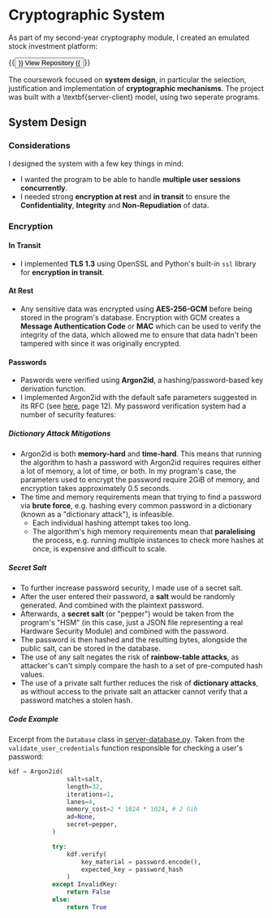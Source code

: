 # Cryptographic System
As part of my second-year cryptography module, I created an emulated stock
investment platform:

{{<button href="https://github.com/OscarTopliss/iss-coursework">}}
View Repository
{{</button>}}

The coursework focused on **system design**, in particular the selection,
justification and implementation of **cryptographic mechanisms**. The project
was built with a \textbf{server-client} model, using two seperate programs.

## System Design
### Considerations
I designed the system with a few key things in mind:
- I wanted the program to be able to handle **multiple user sessions
concurrently**.
- I needed strong **encryption at rest** and **in transit** to ensure the
**Confidentiality**, **Integrity** and **Non-Repudiation** of data.
### Encryption
#### In Transit
- I implemented **TLS 1.3** using OpenSSL and Python's built-in `ssl` library for
**encryption in transit**.
#### At Rest
- Any sensitive data was encrypted using **AES-256-GCM** before being stored
in the program's database. Encryption with GCM creates a **Message
Authentication Code** or **MAC** which can be used to verify the integrity of
the data, which allowed me to ensure that data hadn't been tampered with
since it was originally encrypted.
#### Passwords
- Paswords were verified using **Argon2id**, a hashing/password-based key
derivation function.
- I implemented Argon2id with the default safe parameters suggested in its
RFC (see [here](https://www.rfc-editor.org/rfc/rfc9106.pdf), page 12).
My password verification system had a number of security features:
##### Dictionary Attack Mitigations
- Argon2id is both **memory-hard** and **time-hard**. This means that running
the algorithm to hash a password with Argon2id requires requires either a
lot of memory, a lot of time, or both. In my program's case, the parameters
used to encrypt the password require 2GiB of memory, and encryption takes
approximately 0.5 seconds.
- The time and memory requirements mean that trying to find a password via
**brute force**, e.g. hashing every common password in a dictionary (known as a
"dictionary attack"), is infeasible.
  - Each individual hashing attempt takes too long.
  - The algorithm's high memory requirements mean that **paralelising** the
  process, e.g. running multiple instances to check more hashes at once, is
  expensive and difficult to scale.
##### Secret Salt
- To further increase password security, I made use of a secret salt.
- After the user entered their password, a **salt** would be randomly generated.
And combined with the plaintext password.
- Afterwards, a **secret salt** (or "pepper") would be taken from the program's
"HSM" (in this case, just a JSON file representing a real Hardware Security
Module) and combined with the password.
- The password is then hashed and the resulting bytes, alongside the public
salt, can be stored in the database.
- The use of any salt negates the risk of **rainbow-table attacks**, as
attacker's can't simply compare the hash to a set of pre-computed hash values.
- The use of a private salt further reduces the risk of **dictionary attacks**,
as without access to the private salt an attacker cannot verify that a password
matches a stolen hash.

##### Code Example
Excerpt from the `Database` class in [server-database.py](https://github.com/OscarTopliss/iss-coursework/blob/main/server_database.py).
Taken from the `validate_user_credentials` function responsible for checking
a user's password:
```Python
kdf = Argon2id(
                salt=salt,
                length=32,
                iterations=1,
                lanes=4,
                memory_cost=2 * 1024 * 1024, # 2 Gib
                ad=None,
                secret=pepper,
            )

            try:
                kdf.verify(
                    key_material = password.encode(),
                    expected_key = password_hash
                )
            except InvalidKey:
                return False
            else:
                return True
```
